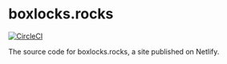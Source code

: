 # boxlocks.rocks

[![CircleCI](https://circleci.com/gh/fauxalgore/boxlocks.rocks.svg?style=svg)](https://circleci.com/gh/fauxalgore/boxlocks.rocks)

The source code for boxlocks.rocks, a site published on Netlify.
